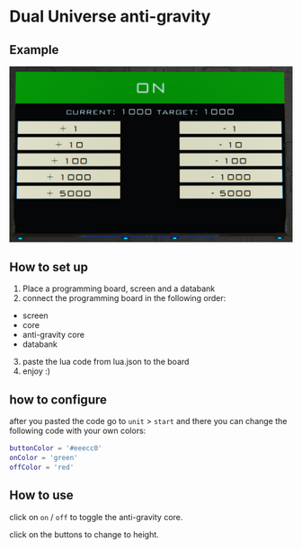 # Dual Universe anti-gravity



## Example
![alt text](https://github.com/rohimma/du-anti-gravity/blob/main/example.png?raw=true "example image")

## How to set up

1. Place a programming board, screen and a databank
2. connect the programming board in the following order:
  - screen
  - core
  - anti-gravity core
  - databank
3. paste the lua code from lua.json to the board
4. enjoy :)

## how to configure

after you pasted the code go to `unit` > `start` and there you can change the following code with your own colors:
```lua
buttonColor = '#eeecc0'
onColor = 'green' 
offColor = 'red'
```


## How to use

click on `on` / `off` to toggle the anti-gravity core.

click on the buttons to change to height.
